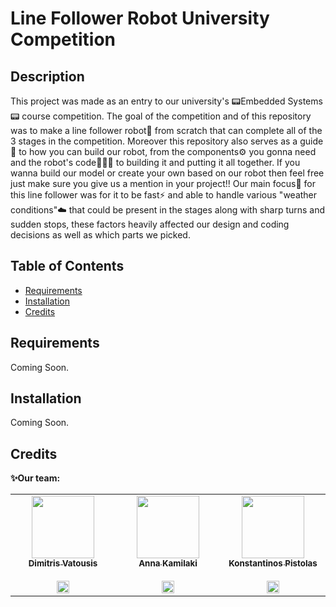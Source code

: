 # Line Follower Robot University Competition

## Description

This project was made as an entry to our university's 📟Embedded Systems📟 course competition. The goal of the competition and of this repository was to make a line follower robot🤖 from scratch that can complete all of the 3 stages in the competition.
Moreover this repository also serves as a guide📖 to how you can build our robot, from the components⚙️ you gonna need and the robot's code👨🏻‍💻 to building it and putting it all together. If you wanna build our model or create your own based on our robot then feel free just make sure you give us a mention in your project!! Our main focus📌 for this line follower was for it to be fast⚡️ and able to handle various "weather conditions"☁️ that could be present in the stages along with sharp turns and sudden stops, these factors heavily affected our design and coding decisions as well as which parts we picked.

## Table of Contents

- [Requirements](#requirements)
- [Installation](#installation)
- [Credits](#credits)

## Requirements
Coming Soon.

## Installation
Coming Soon.

## Credits
**✨Our team:**
<table>
  <tbody>
    <tr>
      <td align="center" valign="top" width="14.28%"><a href="https://github.com/TsipiDev"><img src="https://avatars.githubusercontent.com/u/182362978?v=4" width="100px;"/><br/><sub><b>Dimitris Vatousis</b></sub></a><br/><br>
      <a href="https://www.linkedin.com/in/dimitris-vatousis/"> <img src="https://upload.wikimedia.org/wikipedia/commons/c/ca/LinkedIn_logo_initials.png" width="20px;"/></a></td>  
      <td align="center" valign="top" width="14.28%"><a href="https://github.com/ankamim"><img src="https://avatars.githubusercontent.com/u/185844696?v=4" width="100px;"/><br/><sub><b>Anna Kamilaki</b></sub></a><br/><br>
      <a href="https://www.linkedin.com/in/anna-kamilaki-19689a332/"> <img src="https://upload.wikimedia.org/wikipedia/commons/c/ca/LinkedIn_logo_initials.png" width="20px;"/></a></td>
      <td align="center" valign="top" width="14.28%"><a href="https://github.com/ankamim"><img src="https://avatars.githubusercontent.com/u/122966880?v=4" width="100px;"/><br/><sub><b>Konstantinos Pistolas</b></sub></a><br/><br>
      <a href="https://www.linkedin.com/in/konstantinos-pistolas-aa7a12265/"> <img src="https://upload.wikimedia.org/wikipedia/commons/c/ca/LinkedIn_logo_initials.png" width="20px;"/></a></td>
    </tr>  
  </tbody>
</table>

